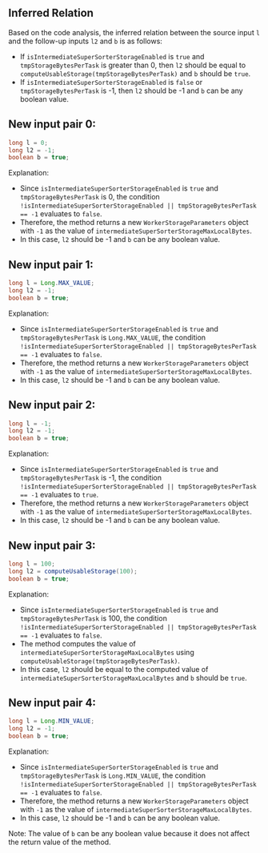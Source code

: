 ## Inferred Relation
Based on the code analysis, the inferred relation between the source input `l` and the follow-up inputs `l2` and `b` is as follows:
- If `isIntermediateSuperSorterStorageEnabled` is `true` and `tmpStorageBytesPerTask` is greater than 0, then `l2` should be equal to `computeUsableStorage(tmpStorageBytesPerTask)` and `b` should be `true`.
- If `isIntermediateSuperSorterStorageEnabled` is `false` or `tmpStorageBytesPerTask` is -1, then `l2` should be -1 and `b` can be any boolean value.

## New input pair 0:
```java
long l = 0;
long l2 = -1;
boolean b = true;
```
Explanation: 
- Since `isIntermediateSuperSorterStorageEnabled` is `true` and `tmpStorageBytesPerTask` is 0, the condition `!isIntermediateSuperSorterStorageEnabled || tmpStorageBytesPerTask == -1` evaluates to `false`.
- Therefore, the method returns a new `WorkerStorageParameters` object with `-1` as the value of `intermediateSuperSorterStorageMaxLocalBytes`.
- In this case, `l2` should be -1 and `b` can be any boolean value.

## New input pair 1:
```java
long l = Long.MAX_VALUE;
long l2 = -1;
boolean b = true;
```
Explanation: 
- Since `isIntermediateSuperSorterStorageEnabled` is `true` and `tmpStorageBytesPerTask` is `Long.MAX_VALUE`, the condition `!isIntermediateSuperSorterStorageEnabled || tmpStorageBytesPerTask == -1` evaluates to `false`.
- Therefore, the method returns a new `WorkerStorageParameters` object with `-1` as the value of `intermediateSuperSorterStorageMaxLocalBytes`.
- In this case, `l2` should be -1 and `b` can be any boolean value.

## New input pair 2:
```java
long l = -1;
long l2 = -1;
boolean b = true;
```
Explanation: 
- Since `isIntermediateSuperSorterStorageEnabled` is `true` and `tmpStorageBytesPerTask` is -1, the condition `!isIntermediateSuperSorterStorageEnabled || tmpStorageBytesPerTask == -1` evaluates to `true`.
- Therefore, the method returns a new `WorkerStorageParameters` object with `-1` as the value of `intermediateSuperSorterStorageMaxLocalBytes`.
- In this case, `l2` should be -1 and `b` can be any boolean value.

## New input pair 3:
```java
long l = 100;
long l2 = computeUsableStorage(100);
boolean b = true;
```
Explanation: 
- Since `isIntermediateSuperSorterStorageEnabled` is `true` and `tmpStorageBytesPerTask` is 100, the condition `!isIntermediateSuperSorterStorageEnabled || tmpStorageBytesPerTask == -1` evaluates to `false`.
- The method computes the value of `intermediateSuperSorterStorageMaxLocalBytes` using `computeUsableStorage(tmpStorageBytesPerTask)`.
- In this case, `l2` should be equal to the computed value of `intermediateSuperSorterStorageMaxLocalBytes` and `b` should be `true`.

## New input pair 4:
```java
long l = Long.MIN_VALUE;
long l2 = -1;
boolean b = true;
```
Explanation: 
- Since `isIntermediateSuperSorterStorageEnabled` is `true` and `tmpStorageBytesPerTask` is `Long.MIN_VALUE`, the condition `!isIntermediateSuperSorterStorageEnabled || tmpStorageBytesPerTask == -1` evaluates to `false`.
- Therefore, the method returns a new `WorkerStorageParameters` object with `-1` as the value of `intermediateSuperSorterStorageMaxLocalBytes`.
- In this case, `l2` should be -1 and `b` can be any boolean value.

Note: The value of `b` can be any boolean value because it does not affect the return value of the method.